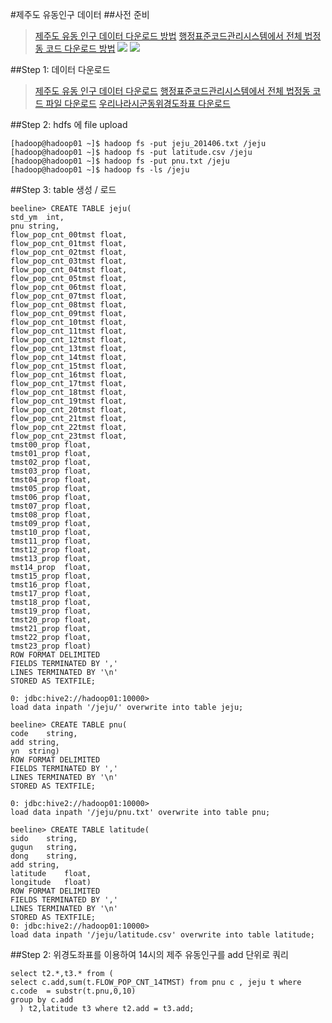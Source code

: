 #제주도 유동인구 데이터
##사전 준비
>[제주도 유동 인구 데이터 다운로드 방법](https://www.data.go.kr/comm/file/download.do?atchFileId=FILE_000000001255222&fileDetailSn=1)
>[행정표준코드관리시스템에서 전체 법정동 코드 다운로드 방법](https://code.mogaha.go.kr/jsp/index.jsp)
![](ttps://github.com/jonghyeon/bigdata/blob/master/image/1.JPG)
![](https://github.com/jonghyeon/bigdata/blob/master/image/1.JPG)

##Step 1: 데이터 다운로드
>[제주도 유동 인구 데이터 다운로드]()
>[행정표준코드관리시스템에서 전체 법정동 코드 파일 다운로드]()
>[우리나라시군동위경도좌표 다운로드](http://)



##Step 2: hdfs 에 file upload
```
[hadoop@hadoop01 ~]$ hadoop fs -put jeju_201406.txt /jeju
[hadoop@hadoop01 ~]$ hadoop fs -put latitude.csv /jeju
[hadoop@hadoop01 ~]$ hadoop fs -put pnu.txt /jeju
[hadoop@hadoop01 ~]$ hadoop fs -ls /jeju
```

##Step 3: table 생성 / 로드
```
beeline> CREATE TABLE jeju(
std_ym	int,
pnu	string,
flow_pop_cnt_00tmst	float,
flow_pop_cnt_01tmst	float,
flow_pop_cnt_02tmst	float,
flow_pop_cnt_03tmst	float,
flow_pop_cnt_04tmst	float,
flow_pop_cnt_05tmst	float,
flow_pop_cnt_06tmst	float,
flow_pop_cnt_07tmst	float,
flow_pop_cnt_08tmst	float,
flow_pop_cnt_09tmst	float,
flow_pop_cnt_10tmst	float,
flow_pop_cnt_11tmst	float,
flow_pop_cnt_12tmst	float,
flow_pop_cnt_13tmst	float,
flow_pop_cnt_14tmst	float,
flow_pop_cnt_15tmst	float,
flow_pop_cnt_16tmst	float,
flow_pop_cnt_17tmst	float,
flow_pop_cnt_18tmst	float,
flow_pop_cnt_19tmst	float,
flow_pop_cnt_20tmst	float,
flow_pop_cnt_21tmst	float,
flow_pop_cnt_22tmst	float,
flow_pop_cnt_23tmst	float,
tmst00_prop	float,
tmst01_prop	float,
tmst02_prop	float,
tmst03_prop	float,
tmst04_prop	float,
tmst05_prop	float,
tmst06_prop	float,
tmst07_prop	float,
tmst08_prop	float,
tmst09_prop	float,
tmst10_prop	float,
tmst11_prop	float,
tmst12_prop	float,
tmst13_prop	float,
mst14_prop	float,
tmst15_prop	float,
tmst16_prop	float,
tmst17_prop	float,
tmst18_prop	float,
tmst19_prop	float,
tmst20_prop	float,
tmst21_prop	float,
tmst22_prop	float,
tmst23_prop	float)
ROW FORMAT DELIMITED
FIELDS TERMINATED BY ','
LINES TERMINATED BY '\n'
STORED AS TEXTFILE;
```

```
0: jdbc:hive2://hadoop01:10000>
load data inpath '/jeju/' overwrite into table jeju;
```

```
beeline> CREATE TABLE pnu(
code	string,
add	string,
yn	string)
ROW FORMAT DELIMITED
FIELDS TERMINATED BY ','
LINES TERMINATED BY '\n'
STORED AS TEXTFILE;
```
```
0: jdbc:hive2://hadoop01:10000>
load data inpath '/jeju/pnu.txt' overwrite into table pnu;
```
```
beeline> CREATE TABLE latitude(
sido	string,
gugun	string,
dong	string,
add	string,
latitude	float,
longitude	float)
ROW FORMAT DELIMITED
FIELDS TERMINATED BY ','
LINES TERMINATED BY '\n'
STORED AS TEXTFILE;
0: jdbc:hive2://hadoop01:10000>
load data inpath '/jeju/latitude.csv' overwrite into table latitude;
```
##Step 2: 위경도좌표를 이용하여 14시의 제주 유동인구를 add 단위로 쿼리
```
select t2.*,t3.* from (
select c.add,sum(t.FLOW_POP_CNT_14TMST) from pnu c , jeju t where c.code  = substr(t.pnu,0,10)
group by c.add
  ) t2,latitude t3 where t2.add = t3.add;
```


